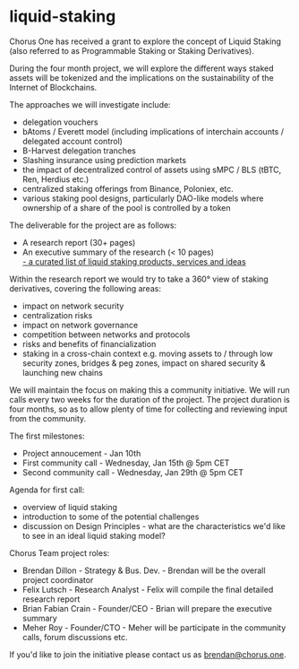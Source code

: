# liquid-staking

Chorus One has received a grant to explore the concept of Liquid Staking (also referred to as Programmable Staking or Staking Derivatives). 

During the four month project, we will explore the different ways staked assets will be tokenized and the implications on the sustainability of the Internet of Blockchains.

The approaches we will investigate include:
- delegation vouchers
- bAtoms / Everett model (including implications of interchain accounts / delegated account control)
- B-Harvest delegation tranches
- Slashing insurance using prediction markets
- the impact of decentralized control of assets using sMPC / BLS (tBTC, Ren, Herdius etc.)
- centralized staking offerings from Binance, Poloniex, etc.
- various staking pool designs, particularly DAO-like models where ownership of a share of the pool is controlled by a token

The deliverable for the project are as follows:
- A research report (30+ pages) 
- An executive summary of the research (< 10 pages)  
[- a curated list of liquid staking products, services and ideas](/awesome-liquid-staking.md) 

Within the research report we would try to take a 360° view of staking derivatives, covering the following areas: 
- impact on network security
- centralization risks
- impact on network governance
- competition between networks and protocols
- risks and benefits of financialization
- staking in a cross-chain context e.g. moving assets to / through low security zones, bridges & peg zones, impact on shared security & launching new chains

We will maintain the focus on making this a community initiative. We will run calls every two weeks for the duration of the project. The project duration is four months, so as to allow plenty of time for collecting and reviewing input from the community. 

The first milestones:
- Project annoucement - Jan 10th
- First community call - Wednesday, Jan 15th @ 5pm CET
- Second community call - Wednesday, Jan 29th @ 5pm CET

Agenda for first call:
- overview of liquid staking
- introduction to some of the potential challenges
- discussion on Design Principles - what are the characteristics we'd like to see in an ideal liquid staking model?

Chorus Team project roles:
- Brendan Dillon - Strategy & Bus. Dev. - Brendan will be the overall project coordinator
- Felix Lutsch - Research Analyst - Felix will compile the final detailed research report
- Brian Fabian Crain - Founder/CEO - Brian will prepare the executive summary
- Meher Roy - Founder/CTO - Meher will be participate in the community calls, forum discussions etc.

If you'd like to join the initiative please contact us as brendan@chorus.one.


